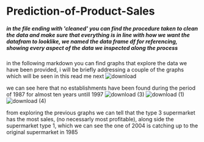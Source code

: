 # Prediction-of-Product-Sales
##### in the file ending with 'cleaned' you can find the procedure taken to clean the data and make sure that everything is in line with how we want the datafram to looklike, we named the data frame df for referencing, showing every aspect of the data we inspected along the process
in the following markdown you can find graphs that explore the data we have been provided, i will be briefly addressing a couple of the graphs which will be seen in this read me next
![download](https://github.com/eliekawasfr/Prediction-of-Product-Sales/assets/34871626/d385e29b-c6d5-48a2-8826-e208e7c1b007)

we can see here that no establishments have been found during the period of 1987 for almost ten years untill 1997
![download (3)](https://github.com/eliekawasfr/Prediction-of-Product-Sales/assets/34871626/049e76d8-b672-4bec-a164-5124062c14e4)
![download (1)](https://github.com/eliekawasfr/Prediction-of-Product-Sales/assets/34871626/efceff35-1fe1-4dcd-89f5-b2a87faf1b56)
![download (4)](https://github.com/eliekawasfr/Prediction-of-Product-Sales/assets/34871626/567792e7-dba6-405c-b710-71ca56ac38ea)

from exploring the previous graphs we can tell that the type 3 supermarket has the most sales, (no necessarly most profitable), along side the supermarket type 1, which we can see the one of 2004 is catching up to the original supermarket in 1985
